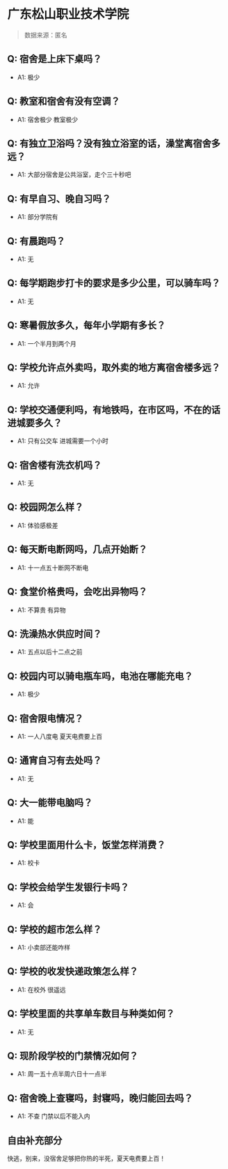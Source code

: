 # 广东松山职业技术学院

> 数据来源：匿名

## Q: 宿舍是上床下桌吗？

- A1: 极少

## Q: 教室和宿舍有没有空调？

- A1: 宿舍极少 教室极少

## Q: 有独立卫浴吗？没有独立浴室的话，澡堂离宿舍多远？

- A1: 大部分宿舍是公共浴室，走个三十秒吧

## Q: 有早自习、晚自习吗？

- A1: 部分学院有

## Q: 有晨跑吗？

- A1: 无

## Q: 每学期跑步打卡的要求是多少公里，可以骑车吗？

- A1: 无

## Q: 寒暑假放多久，每年小学期有多长？

- A1: 一个半月到两个月

## Q: 学校允许点外卖吗，取外卖的地方离宿舍楼多远？

- A1: 允许

## Q: 学校交通便利吗，有地铁吗，在市区吗，不在的话进城要多久？

- A1: 只有公交车 进城需要一个小时

## Q: 宿舍楼有洗衣机吗？

- A1: 无

## Q: 校园网怎么样？

- A1: 体验感极差

## Q: 每天断电断网吗，几点开始断？

- A1: 十一点五十断网不断电

## Q: 食堂价格贵吗，会吃出异物吗？

- A1: 不算贵 有异物

## Q: 洗澡热水供应时间？

- A1: 五点以后十二点之前

## Q: 校园内可以骑电瓶车吗，电池在哪能充电？

- A1: 极少

## Q: 宿舍限电情况？

- A1: 一人八度电 夏天电费要上百

## Q: 通宵自习有去处吗？

- A1: 无

## Q: 大一能带电脑吗？

- A1: 能

## Q: 学校里面用什么卡，饭堂怎样消费？

- A1: 校卡

## Q: 学校会给学生发银行卡吗？

- A1: 会

## Q: 学校的超市怎么样？

- A1: 小卖部还能咋样

## Q: 学校的收发快递政策怎么样？

- A1: 在校外 很遥远

## Q: 学校里面的共享单车数目与种类如何？

- A1: 无

## Q: 现阶段学校的门禁情况如何？

- A1: 周一五十点半周六日十一点半

## Q: 宿舍晚上查寝吗，封寝吗，晚归能回去吗？

- A1: 不查 门禁以后不能入内

## 自由补充部分

快逃，别来，没宿舍足够把你热的半死，夏天电费要上百！